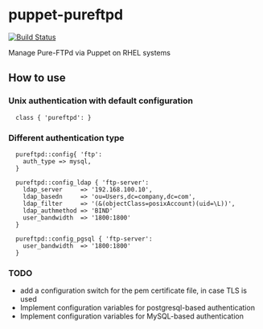 # puppet-pureftpd

[![Build Status](https://travis-ci.org/jhoblitt/puppet-pureftpd.png)](https://travis-ci.org/jhoblitt/puppet-pureftpd)

Manage Pure-FTPd via Puppet on RHEL systems

## How to use

### Unix authentication with default configuration

```
  class { 'pureftpd': }
```

### Different authentication type

```
  pureftpd::config{ 'ftp':
    auth_type => mysql,
  }
```

```
  pureftpd::config_ldap { 'ftp-server':
    ldap_server     => '192.168.100.10',
    ldap_basedn     => 'ou=Users,dc=company,dc=com',
    ldap_filter     => '(&(objectClass=posixAccount)(uid=\L))',
    ldap_authmethod => 'BIND'
    user_bandwidth  => '1800:1800'
  }
```
```
  pureftpd::config_pgsql { 'ftp-server':
    user_bandwidth  => '1800:1800'
  }
```

### TODO
- add a configuration switch for the pem certificate file, in case TLS is used
- Implement configuration variables for postgresql-based authentication
- Implement configuration variables for MySQL-based authentication
